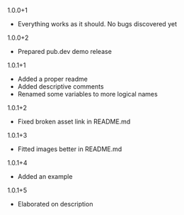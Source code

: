 1.0.0+1

* Everything works as it should. No bugs discovered yet

1.0.0+2

* Prepared pub.dev demo release

1.0.1+1

* Added a proper readme
* Added descriptive comments
* Renamed some variables to more logical names

1.0.1+2

* Fixed broken asset link in README.md

1.0.1+3

* Fitted images better in README.md

1.0.1+4

* Added an example

1.0.1+5

* Elaborated on description